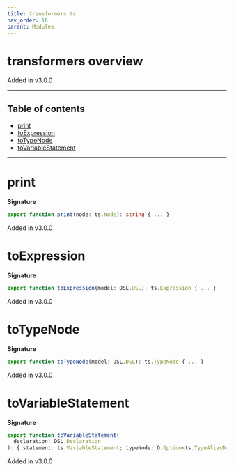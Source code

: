 ```yaml
---
title: transformers.ts
nav_order: 16
parent: Modules
---
```


# transformers overview

Added in v3.0.0

---

<h2 class="text-delta">Table of contents</h2>

- [print](#print)
- [toExpression](#toexpression)
- [toTypeNode](#totypenode)
- [toVariableStatement](#tovariablestatement)

---

# print

**Signature**

```ts
export function print(node: ts.Node): string { ... }
```

Added in v3.0.0

# toExpression

**Signature**

```ts
export function toExpression(model: DSL.DSL): ts.Expression { ... }
```

Added in v3.0.0

# toTypeNode

**Signature**

```ts
export function toTypeNode(model: DSL.DSL): ts.TypeNode { ... }
```

Added in v3.0.0

# toVariableStatement

**Signature**

```ts
export function toVariableStatement(
  declaration: DSL.Declaration
): { statement: ts.VariableStatement; typeNode: O.Option<ts.TypeAliasDeclaration> } { ... }
```

Added in v3.0.0
